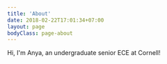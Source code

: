 ```yaml
---
title: 'About'
date: 2018-02-22T17:01:34+07:00
layout: page
bodyClass: page-about
---
```


Hi, I'm Anya, an undergraduate senior ECE at Cornell!